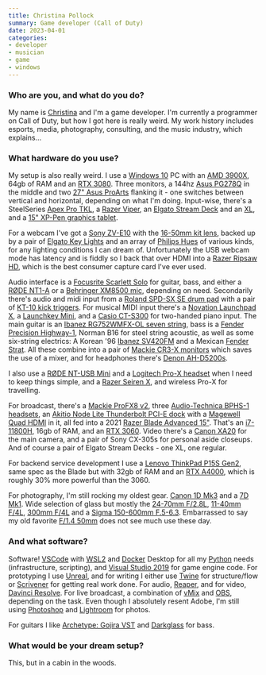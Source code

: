 ```yaml
---
title: Christina Pollock
summary: Game developer (Call of Duty)
date: 2023-04-01
categories:
- developer
- musician
- game
- windows
---
```


### Who are you, and what do you do?

My name is [Christina](https://chhopsky.tv/ "Christina's website.") and I'm a game developer. I'm currently a programmer on Call of Duty, but how I got here is really weird. My work history includes esports, media, photography, consulting, and the music industry, which explains...

### What hardware do you use?

My setup is also really weird. I use a [Windows 10][windows-10] PC with an [AMD 3900X][ryzen-9-3900x], 64gb of RAM and an [RTX 3080][geforce-rtx-3080]. Three monitors, a 144hz [Asus PG278Q][rog-swift-pg278q] in the middle and two [27" Asus ProArts][proart-display-pa278qv] flanking it - one switches between vertical and horizontal, depending on what I'm doing. Input-wise, there's a SteelSeries [Apex Pro TKL][apex-pro-tkl], a [Razer Viper][viper-ultimate], an [Elgato Stream Deck][stream-deck] and an [XL][stream-deck-xl], and a [15" XP-Pen graphics tablet][artist-15.6-pro].

For a webcam I've got a [Sony ZV-E10][alpha-zv-e10] with the [16-50mm kit lens][e-pz-16-50mm-f35-56-oss], backed up by a pair of [Elgato Key Lights][key-light] and an array of [Philips Hues][hue] of various kinds, for any lighting conditions I can dream of. Unfortunately the USB webcam mode has latency and is fiddly so I back that over HDMI into a [Razer Ripsaw HD][ripsaw-hd], which is the best consumer capture card I've ever used.

Audio interface is a [Focusrite Scarlett Solo][scarlett-solo] for guitar, bass, and either a [RØDE NT1-A][nt1-a] or a [Behringer XM8500 mic][xm8500], depending on need. Secondarily there's audio and midi input from a [Roland SPD-SX SE drum pad][spd-sx-special-edition] with a pair of [KT-10 kick triggers][kt-10]. For musical MIDI input there's a [Novation Launchpad X][launchpad-x], a [Launchkey Mini][launchkey-mini], and a [Casio CT-S300][casiotone-ct-s300] for two-handed piano input. The main guitar is an [Ibanez RG752WMFX-OL seven string][rg752wmfx-prestige], bass is a [Fender Precision Highway-1][precision-highway-1], Norman B16 for steel string acoustic, as well as some six-string electrics: A Korean '96 [Ibanez SV420FM][sv420fm] and a Mexican [Fender Strat][stratocaster]. All these combine into a pair of [Mackie CR3-X monitors][cr3-x] which saves the use of a mixer, and for headphones there's [Denon AH-D5200s][ah-d5200].

I also use a [RØDE NT-USB Mini][nt-usb-mini] and a [Logitech Pro-X headset][pro-x] when I need to keep things simple, and a [Razer Seiren X][seiren-x], and wireless Pro-X for travelling.

For broadcast, there's a [Mackie ProFX8 v2][profx8-v2], three [Audio-Technica BPHS-1 headsets][bphs1], an [Akitio Node Lite Thunderbolt PCI-E dock][node-lite] with a [Magewell Quad HDMI][pro-capture-quad-hdmi] in it, all fed into a 2021 [Razer Blade Advanced 15"][blade-15-advanced]. That's an [i7-11800H][core-i7-11800h], 16gb of RAM, and an [RTX 3060][geforce-rtx-3060]. Video there's a [Canon XA20][xa20] for the main camera, and a pair of Sony CX-305s for personal aside closeups. And of course a pair of Elgato Stream Decks - one XL, one regular.

For backend service development I use a [Lenovo ThinkPad P15S Gen2][thinkpad-p15s], same spec as the Blade but with 32gb of RAM and an [RTX A4000][rtx-a4000], which is roughly 30% more powerful than the 3060.

For photography, I'm still rocking my oldest gear. [Canon 1D Mk3][eos-1d-mark-iii] and a [7D Mk1][eos-7d]. Wide selection of glass but mostly the [24-70mm F/2.8L][ef-24-70mm-f2.8l-usm], [11-40mm F/4L][ef-11-24mm-f4l-usm], [300mm F/4L][ef-300mm-f4l-is-usm] and a [Sigma 150-600mm F.5-6.3][150-600mm-f5-6.3-dg-os-hsm]. Embarrassed to say my old favorite [F/1.4 50mm][ef-50mm-f1.4-usm] does not see much use these day.

### And what software?

Software! [VSCode][visual-studio-code] with [WSL2][windows-subsystem-for-linux] and [Docker][] Desktop for all my [Python][] needs (infrastructure, scripting), and [Visual Studio 2019][visual-studio] for game engine code. For prototyping I use [Unreal][unreal-engine], and for writing I either use [Twine][] for structure/flow or [Scrivener][] for getting real work done. For audio, [Reaper][], and for video, [Davinci Resolve][davinci-resolve]. For live broadcast, a combination of [vMix][] and [OBS][obs-studio], depending on the task. Even though I absolutely resent Adobe, I'm still using [Photoshop][] and [Lightroom][] for photos.

For guitars I like [Archetype: Gojira VST][archetype-gojira] and [Darkglass][darkglass-ultra] for bass.

### What would be your dream setup?

This, but in a cabin in the woods.

[150-600mm-f5-6.3-dg-os-hsm]: https://www.sigma-global.com/en/lenses/c015_150_600_5_63/ "A camera lens."
[ah-d5200]: https://www.denon.com/en-us/product/over-ear-headphones/ah-d5200/137213.html "Over-ear headphones."
[alpha-zv-e10]: https://electronics.sony.com/imaging/interchangeable-lens-cameras/aps-c/p/ilczve10-b "A 24.4 megapixel mirrorless camera."
[apex-pro-tkl]: https://steelseries.com/gaming-keyboards/apex-pro-tkl "A mechanical keyboard."
[archetype-gojira]: https://neuraldsp.com/plugins/archetype-gojira "An audio plugin."
[artist-15.6-pro]: http://web.archive.org/web/20230601200507/https://www.xp-pen.com/404.html "A drawing tablet."
[blade-15-advanced]: https://www.pcmag.com/reviews/razer-blade-15-advanced-model-late-2021 "A 15 inch PC laptop."
[bphs1]: https://www.audio-technica.com/en-us/bphs1 "Broadcast headphones."
[casiotone-ct-s300]: https://www.casio.com/us/electronic-musical-instruments/product.CT-S300/ "A small, portable musical keyboard."
[core-i7-11800h]: https://ark.intel.com/content/www/us/en/ark/products/213803/intel-core-i711800h-processor-24m-cache-up-to-4-60-ghz.html "A CPU."
[cr3-x]: https://mackie.com/en/products/studio-monitoring/cr-x-series/CR3_X.html "Studio speakers."
[darkglass-ultra]: https://neuraldsp.com/plugins/darkglass-ultra "An audio plugin."
[davinci-resolve]: https://www.blackmagicdesign.com/products/davinciresolve "Colour correction software."
[docker]: https://www.docker.com/ "A service and software for building and shipping distributed software."
[e-pz-16-50mm-f35-56-oss]: https://electronics.sony.com/imaging/c/lenses "A camera lens."
[ef-11-24mm-f4l-usm]: https://en.wikipedia.org/wiki/Canon_EF_11–24mm_lens "A camera lens."
[ef-24-70mm-f2.8l-usm]: http://web.archive.org/web/20211014093500/https://www.usa.canon.com/cusa/consumer/products/cameras/ef_lens_lineup/ef_24_70mm_f_2_8l_usm "A zoom lens for cameras."
[ef-300mm-f4l-is-usm]: http://web.archive.org/web/20230516141656/https://www.usa.canon.com/shop/p/ef-300mm-f-4l-is-usm "A camera lens."
[ef-50mm-f1.4-usm]: http://web.archive.org/web/20150905095642/http://www.usa.canon.com/cusa/support/consumer/eos_slr_camera_systems/lenses/ef_50mm_f_1_4_usm "A lens for SLR cameras."
[eos-1d-mark-iii]: https://en.wikipedia.org/wiki/Canon_EOS-1D_Mark_III "A 10.1 megapixel DSLR."
[eos-7d]: http://web.archive.org/web/20151105102657/http://www.usa.canon.com/cusa/consumer/products/cameras/slr_cameras/eos_7d "An 18 megapixel digital SLR."
[geforce-rtx-3060]: https://www.nvidia.com/en-au/geforce/graphics-cards/30-series/rtx-3060-3060ti/ "A graphics card."
[geforce-rtx-3080]: https://www.nvidia.com/en-us/geforce/graphics-cards/30-series/rtx-3080-3080ti/ "A graphics card."
[hue]: http://web.archive.org/web/20230815071430/https://www.philips-hue.com/en-us "A wireless controllable LED light system."
[key-light]: https://www.elgato.com/us/en/p/key-light "A light."
[kt-10]: https://www.roland.com/global/products/kt-10/ "A kick trigger pedal."
[launchkey-mini]: http://web.archive.org/web/20230611114935/https://novationmusic.com/en/keys/launchkey-mini "A small 25-key MIDI keyboard."
[launchpad-x]: http://web.archive.org/web/20230528171814/https://novationmusic.com/en/launch/launchpad-x "A 64-pad grid controller for Live."
[lightroom]: https://www.adobe.com/products/photoshop-lightroom.html "Photo management and editing software."
[node-lite]: http://web.archive.org/web/20230316080009/https://www.akitio.com/expansion/node-lite "A Thunderbolt PCI-E dock."
[nt-usb-mini]: https://rode.com/en/microphones/usb/nt-usb-mini "A USB microphone."
[nt1-a]: https://www.rode.com:443/microphones/nt1-_a "A microphone."
[obs-studio]: https://obsproject.com/ "Video recording and streaming software."
[photoshop]: https://www.adobe.com/products/photoshop.html "A bitmap image editor."
[precision-highway-1]: https://en.wikipedia.org/wiki/Fender_Precision_Bass "An electric bass guitar."
[pro-capture-quad-hdmi]: https://www.magewell.com/products/pro-capture-quad-hdmi "A four-port HDMI capture card."
[pro-x]: https://www.logitechg.com/en-us/products/gaming-audio/pro-x-gaming-headset-blue-voice-mic-tech.981-000817.html "Wireless gaming headphones."
[proart-display-pa278qv]: https://www.asus.com/us/displays-desktops/monitors/proart/proart-display-pa278qv/ "A 27 inch monitor."
[profx8-v2]: https://mackie.com/en/support/discontinued-products?folderID=11020 "A mixer."
[python]: https://www.python.org/ "An interpreted scripting language."
[reaper]: https://www.reaper.fm/ "A software digital audio workstation."
[rg752wmfx-prestige]: https://reverb.com/p/ibanez-rg752wmfx-prestige "An electric guitar."
[ripsaw-hd]: http://web.archive.org/web/20220927105005/https://www.razer.com/streaming-capture-cards/Razer-Ripsaw-HD/RZ20-02850100-R3U1 "A video capture/streaming device."
[rog-swift-pg278q]: https://rog.asus.com/monitors/27-to-31-5-inches/rog-swift-pg278q-model/ "A 27 inch gaming monitor."
[rtx-a4000]: https://www.nvidia.com/en-us/design-visualization/rtx-a4000/ "A graphics card."
[ryzen-9-3900x]: http://web.archive.org/web/20220823032003/https://www.amd.com/en/products/cpu/amd-ryzen-9-3900x "A CPU."
[scarlett-solo]: http://web.archive.org/web/20230703171239/https://focusrite.com/en/audio-interface/scarlett/scarlett-solo "A USB audio interface."
[scrivener]: http://web.archive.org/web/20190626125457/http://www.literatureandlatte.com:80/scrivener.php? "A Mac text editor aimed at writers."
[seiren-x]: https://www.razer.com/streaming-microphones/razer-seiren-x "A gaming microphone."
[spd-sx-special-edition]: https://www.roland.com/global/products/spd-sx_special_edition/ "A drum pad."
[stratocaster]: https://en.wikipedia.org/wiki/Fender_Stratocaster "An electric guitar."
[stream-deck-xl]: https://www.elgato.com/us/en/p/stream-deck-xl "A programmable keyboard with 32 LCD keys."
[stream-deck]: https://www.elgato.com/us/en/p/stream-deck-mk2-black "A programmable keyboard with 15 LCD keys."
[sv420fm]: https://reverb.com/item/4404837-ibanez-96-sv420fm-electric-guitar-butterscotch-transparent-flamed-maple-39397 "An electric guitar."
[thinkpad-p15s]: https://www.lenovo.com/us/en/p/laptops/thinkpad/thinkpadp/thinkpad-p15s-gen-2-(15”-intel)/22wsp15p5s2 "A 15 inch PC laptop."
[twine]: http://twinery.org/ "A tool for creating non-linear stories."
[unreal-engine]: http://web.archive.org/web/20200128005753/https://www.unrealengine.com/en-US/what-is-unreal-engine-4 "A 3D game engine."
[viper-ultimate]: https://www.razer.com/gaming-mice/razer-viper-ultimate "A wireless mouse."
[visual-studio-code]: https://code.visualstudio.com/ "A development IDE."
[visual-studio]: http://web.archive.org/web/20180617165945/https://www.visualstudio.com/ "A Windows development environment."
[vmix]: https://www.vmix.com/software/ "Streaming software."
[windows-10]: https://en.wikipedia.org/wiki/Windows_10 "An operating system."
[windows-subsystem-for-linux]: https://learn.microsoft.com/windows/wsl/about "A Linux environment for Windows."
[xa20]: https://www.usa.canon.com/support/p/xa20 "A digital video camera."
[xm8500]: https://www.behringer.com/product.html?modelCode=P0120 "A dynamic microphone."
